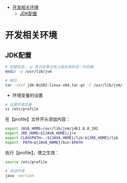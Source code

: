 <!-- TOC -->

- [开发相关环境](#开发相关环境)
  - [JDK配置](#jdk配置)

<!-- /TOC -->

<a id="markdown-开发相关环境" name="开发相关环境"></a>
# 开发相关环境

<a id="markdown-jdk配置" name="jdk配置"></a>
## JDK配置


```bash
# 创建目录，-p 表示如果没有上级目录的话一并创建
mkdir -p /usr/lib/jvm

# 解压
tar -zxvf jdk-8u202-linux-x64.tar.gz -C /usr/lib/jvm/

```

- 环境变量的设置

```bash
# 设置环境变量
vi /etc/profile
```

在【profile】文件开头添加内容：



```bash
export JAVA_HOME=/usr/lib/jvm/jdk1.8.0_202
export JRE_HOME=${JAVA_HOME}/jre
export CLASSPATH=.:${JAVA_HOME}/lib:${JRE_HOME}/lib
export  PATH=${JAVA_HOME}/bin:$PATH
```

执行【profile】，使之生效：

```bash
source /etc/profile

# 测试环境
java -version
```


